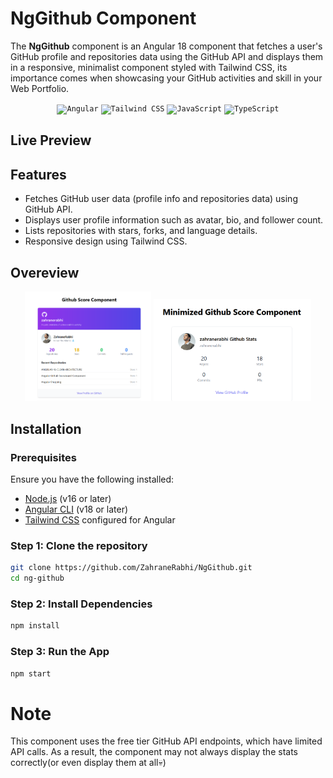 # NgGithub Component

The **NgGithub** component is an Angular 18 component that fetches a user's GitHub profile and repositories data using the GitHub API and displays them in a responsive, minimalist component styled with Tailwind CSS, its importance comes when showcasing your GitHub activities and skill in your Web Portfolio.

<div align="center">
	<code><img width="50" src="https://user-images.githubusercontent.com/25181517/183890595-779a7e64-3f43-4634-bad2-eceef4e80268.png" alt="Angular" title="Angular"/></code>
	<code><img width="50" src="https://user-images.githubusercontent.com/25181517/202896760-337261ed-ee92-4979-84c4-d4b829c7355d.png" alt="Tailwind CSS" title="Tailwind CSS"/></code>
	<code><img width="50" src="https://user-images.githubusercontent.com/25181517/117447155-6a868a00-af3d-11eb-9cfe-245df15c9f3f.png" alt="JavaScript" title="JavaScript"/></code>
	<code><img width="50" src="https://user-images.githubusercontent.com/25181517/183890598-19a0ac2d-e88a-4005-a8df-1ee36782fde1.png" alt="TypeScript" title="TypeScript"/></code>
</div>

## Live Preview 

## Features
- Fetches GitHub user data (profile info and repositories data) using GitHub API.
- Displays user profile information such as avatar, bio, and follower count.
- Lists repositories with stars, forks, and language details.
- Responsive design using Tailwind CSS.

## Overeview
<div align="center">
  <img src="documentation/big-component.png" alt="Big Component" width="40%"/>
 <img src="documentation/small-component.png" alt="Small Component" width="50%"/>
</div>

## Installation

### Prerequisites
Ensure you have the following installed:
- [Node.js](https://nodejs.org/) (v16 or later)
- [Angular CLI](https://angular.io/cli) (v18 or later)
- [Tailwind CSS](https://tailwindcss.com/) configured for Angular

### Step 1: Clone the repository
```bash
git clone https://github.com/ZahraneRabhi/NgGithub.git
cd ng-github
```

### Step 2: Install Dependencies
```bash
npm install
```

### Step 3: Run the App
```bash
npm start
```

# Note
This component uses the free tier GitHub API endpoints, which have limited API calls. As a result, the component may not always display the stats correctly(or even display them at all💀)

